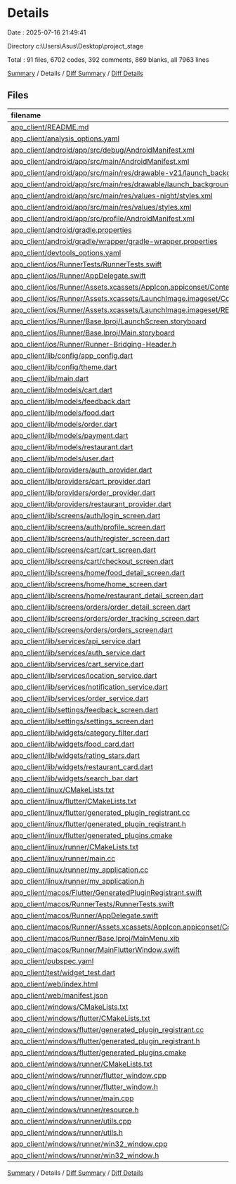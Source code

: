 # Details

Date : 2025-07-16 21:49:41

Directory c:\\Users\\Asus\\Desktop\\project_stage

Total : 91 files,  6702 codes, 392 comments, 869 blanks, all 7963 lines

[Summary](results.md) / Details / [Diff Summary](diff.md) / [Diff Details](diff-details.md)

## Files
| filename | language | code | comment | blank | total |
| :--- | :--- | ---: | ---: | ---: | ---: |
| [app\_client/README.md](/app_client/README.md) | Markdown | 10 | 0 | 7 | 17 |
| [app\_client/analysis\_options.yaml](/app_client/analysis_options.yaml) | YAML | 3 | 22 | 4 | 29 |
| [app\_client/android/app/src/debug/AndroidManifest.xml](/app_client/android/app/src/debug/AndroidManifest.xml) | XML | 3 | 4 | 1 | 8 |
| [app\_client/android/app/src/main/AndroidManifest.xml](/app_client/android/app/src/main/AndroidManifest.xml) | XML | 34 | 11 | 1 | 46 |
| [app\_client/android/app/src/main/res/drawable-v21/launch\_background.xml](/app_client/android/app/src/main/res/drawable-v21/launch_background.xml) | XML | 4 | 7 | 2 | 13 |
| [app\_client/android/app/src/main/res/drawable/launch\_background.xml](/app_client/android/app/src/main/res/drawable/launch_background.xml) | XML | 4 | 7 | 2 | 13 |
| [app\_client/android/app/src/main/res/values-night/styles.xml](/app_client/android/app/src/main/res/values-night/styles.xml) | XML | 9 | 9 | 1 | 19 |
| [app\_client/android/app/src/main/res/values/styles.xml](/app_client/android/app/src/main/res/values/styles.xml) | XML | 9 | 9 | 1 | 19 |
| [app\_client/android/app/src/profile/AndroidManifest.xml](/app_client/android/app/src/profile/AndroidManifest.xml) | XML | 3 | 4 | 1 | 8 |
| [app\_client/android/gradle.properties](/app_client/android/gradle.properties) | Properties | 3 | 0 | 1 | 4 |
| [app\_client/android/gradle/wrapper/gradle-wrapper.properties](/app_client/android/gradle/wrapper/gradle-wrapper.properties) | Properties | 5 | 0 | 1 | 6 |
| [app\_client/devtools\_options.yaml](/app_client/devtools_options.yaml) | YAML | 3 | 0 | 1 | 4 |
| [app\_client/ios/RunnerTests/RunnerTests.swift](/app_client/ios/RunnerTests/RunnerTests.swift) | Swift | 7 | 2 | 4 | 13 |
| [app\_client/ios/Runner/AppDelegate.swift](/app_client/ios/Runner/AppDelegate.swift) | Swift | 12 | 0 | 2 | 14 |
| [app\_client/ios/Runner/Assets.xcassets/AppIcon.appiconset/Contents.json](/app_client/ios/Runner/Assets.xcassets/AppIcon.appiconset/Contents.json) | JSON | 122 | 0 | 1 | 123 |
| [app\_client/ios/Runner/Assets.xcassets/LaunchImage.imageset/Contents.json](/app_client/ios/Runner/Assets.xcassets/LaunchImage.imageset/Contents.json) | JSON | 23 | 0 | 1 | 24 |
| [app\_client/ios/Runner/Assets.xcassets/LaunchImage.imageset/README.md](/app_client/ios/Runner/Assets.xcassets/LaunchImage.imageset/README.md) | Markdown | 3 | 0 | 2 | 5 |
| [app\_client/ios/Runner/Base.lproj/LaunchScreen.storyboard](/app_client/ios/Runner/Base.lproj/LaunchScreen.storyboard) | XML | 36 | 1 | 1 | 38 |
| [app\_client/ios/Runner/Base.lproj/Main.storyboard](/app_client/ios/Runner/Base.lproj/Main.storyboard) | XML | 25 | 1 | 1 | 27 |
| [app\_client/ios/Runner/Runner-Bridging-Header.h](/app_client/ios/Runner/Runner-Bridging-Header.h) | C++ | 1 | 0 | 1 | 2 |
| [app\_client/lib/config/app\_config.dart](/app_client/lib/config/app_config.dart) | Dart | 13 | 2 | 3 | 18 |
| [app\_client/lib/config/theme.dart](/app_client/lib/config/theme.dart) | Dart | 24 | 0 | 3 | 27 |
| [app\_client/lib/main.dart](/app_client/lib/main.dart) | Dart | 53 | 1 | 7 | 61 |
| [app\_client/lib/models/cart.dart](/app_client/lib/models/cart.dart) | Dart | 151 | 11 | 26 | 188 |
| [app\_client/lib/models/feedback.dart](/app_client/lib/models/feedback.dart) | Dart | 192 | 14 | 29 | 235 |
| [app\_client/lib/models/food.dart](/app_client/lib/models/food.dart) | Dart | 178 | 3 | 19 | 200 |
| [app\_client/lib/models/order.dart](/app_client/lib/models/order.dart) | Dart | 269 | 2 | 15 | 286 |
| [app\_client/lib/models/payment.dart](/app_client/lib/models/payment.dart) | Dart | 166 | 8 | 19 | 193 |
| [app\_client/lib/models/restaurant.dart](/app_client/lib/models/restaurant.dart) | Dart | 66 | 0 | 6 | 72 |
| [app\_client/lib/models/user.dart](/app_client/lib/models/user.dart) | Dart | 218 | 6 | 20 | 244 |
| [app\_client/lib/providers/auth\_provider.dart](/app_client/lib/providers/auth_provider.dart) | Dart | 268 | 6 | 44 | 318 |
| [app\_client/lib/providers/cart\_provider.dart](/app_client/lib/providers/cart_provider.dart) | Dart | 109 | 7 | 20 | 136 |
| [app\_client/lib/providers/order\_provider.dart](/app_client/lib/providers/order_provider.dart) | Dart | 0 | 0 | 1 | 1 |
| [app\_client/lib/providers/restaurant\_provider.dart](/app_client/lib/providers/restaurant_provider.dart) | Dart | 106 | 13 | 19 | 138 |
| [app\_client/lib/screens/auth/login\_screen.dart](/app_client/lib/screens/auth/login_screen.dart) | Dart | 326 | 5 | 19 | 350 |
| [app\_client/lib/screens/auth/profile\_screen.dart](/app_client/lib/screens/auth/profile_screen.dart) | Dart | 0 | 0 | 2 | 2 |
| [app\_client/lib/screens/auth/register\_screen.dart](/app_client/lib/screens/auth/register_screen.dart) | Dart | 430 | 3 | 22 | 455 |
| [app\_client/lib/screens/cart/cart\_screen.dart](/app_client/lib/screens/cart/cart_screen.dart) | Dart | 358 | 0 | 13 | 371 |
| [app\_client/lib/screens/cart/checkout\_screen.dart](/app_client/lib/screens/cart/checkout_screen.dart) | Dart | 0 | 0 | 2 | 2 |
| [app\_client/lib/screens/home/food\_detail\_screen.dart](/app_client/lib/screens/home/food_detail_screen.dart) | Dart | 0 | 0 | 2 | 2 |
| [app\_client/lib/screens/home/home\_screen.dart](/app_client/lib/screens/home/home_screen.dart) | Dart | 146 | 3 | 12 | 161 |
| [app\_client/lib/screens/home/restaurant\_detail\_screen.dart](/app_client/lib/screens/home/restaurant_detail_screen.dart) | Dart | 384 | 5 | 23 | 412 |
| [app\_client/lib/screens/orders/order\_detail\_screen.dart](/app_client/lib/screens/orders/order_detail_screen.dart) | Dart | 0 | 0 | 2 | 2 |
| [app\_client/lib/screens/orders/order\_tracking\_screen.dart](/app_client/lib/screens/orders/order_tracking_screen.dart) | Dart | 0 | 0 | 2 | 2 |
| [app\_client/lib/screens/orders/orders\_screen.dart](/app_client/lib/screens/orders/orders_screen.dart) | Dart | 0 | 0 | 2 | 2 |
| [app\_client/lib/services/api\_service.dart](/app_client/lib/services/api_service.dart) | Dart | 223 | 13 | 48 | 284 |
| [app\_client/lib/services/auth\_service.dart](/app_client/lib/services/auth_service.dart) | Dart | 322 | 11 | 38 | 371 |
| [app\_client/lib/services/cart\_service.dart](/app_client/lib/services/cart_service.dart) | Dart | 234 | 18 | 33 | 285 |
| [app\_client/lib/services/location\_service.dart](/app_client/lib/services/location_service.dart) | Dart | 0 | 0 | 2 | 2 |
| [app\_client/lib/services/notification\_service.dart](/app_client/lib/services/notification_service.dart) | Dart | 0 | 0 | 2 | 2 |
| [app\_client/lib/services/order\_service.dart](/app_client/lib/services/order_service.dart) | Dart | 0 | 0 | 2 | 2 |
| [app\_client/lib/settings/feedback\_screen.dart](/app_client/lib/settings/feedback_screen.dart) | Dart | 0 | 0 | 2 | 2 |
| [app\_client/lib/settings/settings\_screen.dart](/app_client/lib/settings/settings_screen.dart) | Dart | 0 | 0 | 2 | 2 |
| [app\_client/lib/widgets/category\_filter.dart](/app_client/lib/widgets/category_filter.dart) | Dart | 51 | 0 | 6 | 57 |
| [app\_client/lib/widgets/food\_card.dart](/app_client/lib/widgets/food_card.dart) | Dart | 101 | 4 | 9 | 114 |
| [app\_client/lib/widgets/rating\_stars.dart](/app_client/lib/widgets/rating_stars.dart) | Dart | 31 | 0 | 4 | 35 |
| [app\_client/lib/widgets/restaurant\_card.dart](/app_client/lib/widgets/restaurant_card.dart) | Dart | 335 | 10 | 21 | 366 |
| [app\_client/lib/widgets/search\_bar.dart](/app_client/lib/widgets/search_bar.dart) | Dart | 56 | 0 | 7 | 63 |
| [app\_client/linux/CMakeLists.txt](/app_client/linux/CMakeLists.txt) | CMake | 104 | 0 | 25 | 129 |
| [app\_client/linux/flutter/CMakeLists.txt](/app_client/linux/flutter/CMakeLists.txt) | CMake | 79 | 0 | 10 | 89 |
| [app\_client/linux/flutter/generated\_plugin\_registrant.cc](/app_client/linux/flutter/generated_plugin_registrant.cc) | C++ | 7 | 4 | 5 | 16 |
| [app\_client/linux/flutter/generated\_plugin\_registrant.h](/app_client/linux/flutter/generated_plugin_registrant.h) | C++ | 5 | 5 | 6 | 16 |
| [app\_client/linux/flutter/generated\_plugins.cmake](/app_client/linux/flutter/generated_plugins.cmake) | CMake | 19 | 0 | 6 | 25 |
| [app\_client/linux/runner/CMakeLists.txt](/app_client/linux/runner/CMakeLists.txt) | CMake | 21 | 0 | 6 | 27 |
| [app\_client/linux/runner/main.cc](/app_client/linux/runner/main.cc) | C++ | 5 | 0 | 2 | 7 |
| [app\_client/linux/runner/my\_application.cc](/app_client/linux/runner/my_application.cc) | C++ | 83 | 21 | 27 | 131 |
| [app\_client/linux/runner/my\_application.h](/app_client/linux/runner/my_application.h) | C++ | 7 | 7 | 5 | 19 |
| [app\_client/macos/Flutter/GeneratedPluginRegistrant.swift](/app_client/macos/Flutter/GeneratedPluginRegistrant.swift) | Swift | 18 | 3 | 4 | 25 |
| [app\_client/macos/RunnerTests/RunnerTests.swift](/app_client/macos/RunnerTests/RunnerTests.swift) | Swift | 7 | 2 | 4 | 13 |
| [app\_client/macos/Runner/AppDelegate.swift](/app_client/macos/Runner/AppDelegate.swift) | Swift | 11 | 0 | 3 | 14 |
| [app\_client/macos/Runner/Assets.xcassets/AppIcon.appiconset/Contents.json](/app_client/macos/Runner/Assets.xcassets/AppIcon.appiconset/Contents.json) | JSON | 68 | 0 | 1 | 69 |
| [app\_client/macos/Runner/Base.lproj/MainMenu.xib](/app_client/macos/Runner/Base.lproj/MainMenu.xib) | XML | 343 | 0 | 1 | 344 |
| [app\_client/macos/Runner/MainFlutterWindow.swift](/app_client/macos/Runner/MainFlutterWindow.swift) | Swift | 12 | 0 | 4 | 16 |
| [app\_client/pubspec.yaml](/app_client/pubspec.yaml) | YAML | 29 | 9 | 15 | 53 |
| [app\_client/test/widget\_test.dart](/app_client/test/widget_test.dart) | Dart | 14 | 10 | 7 | 31 |
| [app\_client/web/index.html](/app_client/web/index.html) | HTML | 19 | 15 | 5 | 39 |
| [app\_client/web/manifest.json](/app_client/web/manifest.json) | JSON | 35 | 0 | 1 | 36 |
| [app\_client/windows/CMakeLists.txt](/app_client/windows/CMakeLists.txt) | CMake | 89 | 0 | 20 | 109 |
| [app\_client/windows/flutter/CMakeLists.txt](/app_client/windows/flutter/CMakeLists.txt) | CMake | 98 | 0 | 12 | 110 |
| [app\_client/windows/flutter/generated\_plugin\_registrant.cc](/app_client/windows/flutter/generated_plugin_registrant.cc) | C++ | 12 | 4 | 5 | 21 |
| [app\_client/windows/flutter/generated\_plugin\_registrant.h](/app_client/windows/flutter/generated_plugin_registrant.h) | C++ | 5 | 5 | 6 | 16 |
| [app\_client/windows/flutter/generated\_plugins.cmake](/app_client/windows/flutter/generated_plugins.cmake) | CMake | 21 | 0 | 6 | 27 |
| [app\_client/windows/runner/CMakeLists.txt](/app_client/windows/runner/CMakeLists.txt) | CMake | 34 | 0 | 7 | 41 |
| [app\_client/windows/runner/flutter\_window.cpp](/app_client/windows/runner/flutter_window.cpp) | C++ | 49 | 7 | 16 | 72 |
| [app\_client/windows/runner/flutter\_window.h](/app_client/windows/runner/flutter_window.h) | C++ | 20 | 5 | 9 | 34 |
| [app\_client/windows/runner/main.cpp](/app_client/windows/runner/main.cpp) | C++ | 30 | 4 | 10 | 44 |
| [app\_client/windows/runner/resource.h](/app_client/windows/runner/resource.h) | C++ | 9 | 6 | 2 | 17 |
| [app\_client/windows/runner/utils.cpp](/app_client/windows/runner/utils.cpp) | C++ | 54 | 2 | 10 | 66 |
| [app\_client/windows/runner/utils.h](/app_client/windows/runner/utils.h) | C++ | 8 | 6 | 6 | 20 |
| [app\_client/windows/runner/win32\_window.cpp](/app_client/windows/runner/win32_window.cpp) | C++ | 210 | 24 | 55 | 289 |
| [app\_client/windows/runner/win32\_window.h](/app_client/windows/runner/win32_window.h) | C++ | 48 | 31 | 24 | 103 |

[Summary](results.md) / Details / [Diff Summary](diff.md) / [Diff Details](diff-details.md)
